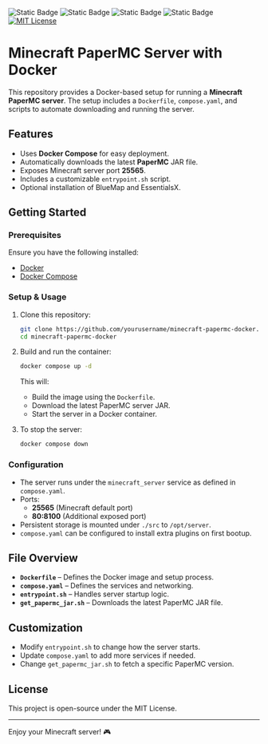 ![Static Badge](https://img.shields.io/badge/Docker-Documentation-blue?style=flat&logo=docker&logoColor=%23ffffff&labelColor=%232496ED&color=%230a0a0a&link=https%3A%2F%2Fdocs.docker.com)
![Static Badge](https://img.shields.io/badge/Software-PaperMC-white?style=flat&labelColor=%23eaeaea&color=%230a0a0a&link=https%3A%2F%2Fpapermc.io)
![Static Badge](https://img.shields.io/badge/Optional%20Plugin-BlueMap-white?style=flat&logo=GitHub&logoColor=%23ffffff&labelColor=%23010409&color=%23ff6a6a&link=https%3A%2F%2Fgithub.com%2FBlueMap-Minecraft%2FBlueMap)
![Static Badge](https://img.shields.io/badge/Optional%20Plugin-EssentialsX-white?style=flat&logo=GitHub&logoColor=%23ffffff&labelColor=%23010409&color=%23ff6a6a&link=https%3A%2F%2Fgithub.com%2FEssentialsX%2FEssentials%2F)
[![MIT License](https://img.shields.io/badge/License-MIT_License-yellow)](https://github.com/MHooijberg/docker-minecraft_server/blob/feature/setup/LICENSE)

# Minecraft PaperMC Server with Docker

This repository provides a Docker-based setup for running a **Minecraft PaperMC server**. The setup includes a `Dockerfile`, `compose.yaml`, and scripts to automate downloading and running the server.

## Features

- Uses **Docker Compose** for easy deployment.
- Automatically downloads the latest **PaperMC** JAR file.
- Exposes Minecraft server port **25565**.
- Includes a customizable `entrypoint.sh` script.
- Optional installation of BlueMap and EssentialsX.

## Getting Started

### Prerequisites

Ensure you have the following installed:

- [Docker](https://docs.docker.com/get-docker/)
- [Docker Compose](https://docs.docker.com/compose/install/)

### Setup & Usage

1. Clone this repository:

   ```sh
   git clone https://github.com/yourusername/minecraft-papermc-docker.git
   cd minecraft-papermc-docker
   ```

2. Build and run the container:

   ```sh
   docker compose up -d
   ```

   This will:
   - Build the image using the `Dockerfile`.
   - Download the latest PaperMC server JAR.
   - Start the server in a Docker container.

3. To stop the server:

   ```sh
   docker compose down
   ```

### Configuration

- The server runs under the `minecraft_server` service as defined in `compose.yaml`.
- Ports:
  - **25565** (Minecraft default port)
  - **80:8100** (Additional exposed port)
- Persistent storage is mounted under `./src` to `/opt/server`.
- `compose.yaml` can be configured to install extra plugins on first bootup.

## File Overview

- **`Dockerfile`** – Defines the Docker image and setup process.
- **`compose.yaml`** – Defines the services and networking.
- **`entrypoint.sh`** – Handles server startup logic.
- **`get_papermc_jar.sh`** – Downloads the latest PaperMC JAR file.

## Customization

- Modify `entrypoint.sh` to change how the server starts.
- Update `compose.yaml` to add more services if needed.
- Change `get_papermc_jar.sh` to fetch a specific PaperMC version.

## License

This project is open-source under the MIT License.

---

Enjoy your Minecraft server! 🎮